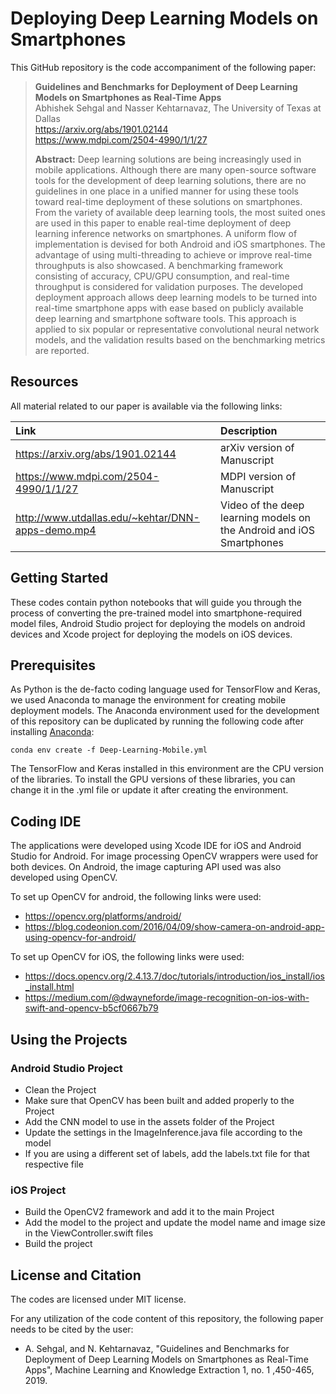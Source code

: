 # Deploying Deep Learning Models on Smartphones

This GitHub repository is the code accompaniment of the following paper:
> **Guidelines and Benchmarks for Deployment of Deep Learning Models on Smartphones as Real-Time Apps**<br>
> Abhishek Sehgal and Nasser Kehtarnavaz, The University of Texas at Dallas<br>
> https://arxiv.org/abs/1901.02144<br>
> https://www.mdpi.com/2504-4990/1/1/27<br>
>
> **Abstract:** Deep learning solutions are being increasingly used in mobile applications. Although there are many open-source software tools for the development of deep learning solutions, there are no guidelines in one place in a unified manner for using these tools toward real-time deployment of these solutions on smartphones. From the variety of available deep learning tools, the most suited ones are used in this paper to enable real-time deployment of deep learning inference networks on smartphones. A uniform flow of implementation is devised for both Android and iOS smartphones. The advantage of using multi-threading to achieve or improve real-time throughputs is also showcased. A benchmarking framework consisting of accuracy, CPU/GPU consumption, and real-time throughput is considered for validation purposes. The developed deployment approach allows deep learning models to be turned into real-time smartphone apps with ease based on publicly available deep learning and smartphone software tools. This approach is applied to six popular or representative convolutional neural network models, and the validation results based on the benchmarking metrics are reported.

## Resources
All material related to our paper is available via the following links:

|**Link**|Description
|:-------|:----------
|https://arxiv.org/abs/1901.02144| arXiv version of Manuscript
|https://www.mdpi.com/2504-4990/1/1/27| MDPI version of Manuscript
|http://www.utdallas.edu/~kehtar/DNN-apps-demo.mp4| Video of the deep learning models on the Android and iOS Smartphones

## Getting Started
These codes contain python notebooks that will guide you through the process of converting the pre-trained model into smartphone-required model files, Android Studio project for deploying the models on android devices and Xcode project for deploying the models on iOS devices.

## Prerequisites

As Python is the de-facto coding language used for TensorFlow and Keras, we used Anaconda to manage the environment for creating mobile deployment models. The Anaconda environment used for the development of this repository can be duplicated by running the following code after installing [Anaconda](https://www.anaconda.com/distribution/):
```
conda env create -f Deep-Learning-Mobile.yml
```
The TensorFlow and Keras installed in this environment are the CPU version of the libraries. To install the GPU versions of these libraries, you can change it in the .yml file or update it after creating the environment.

## Coding IDE

The applications were developed using Xcode IDE for iOS and Android Studio for Android. For image processing OpenCV wrappers were used for both devices. On Android, the image capturing API used was also developed using OpenCV.

To set up OpenCV for android, the following links were used:

- https://opencv.org/platforms/android/
- https://blog.codeonion.com/2016/04/09/show-camera-on-android-app-using-opencv-for-android/

To set up OpenCV for iOS, the following links were used:
- https://docs.opencv.org/2.4.13.7/doc/tutorials/introduction/ios_install/ios_install.html
- https://medium.com/@dwayneforde/image-recognition-on-ios-with-swift-and-opencv-b5cf0667b79

## Using the Projects

### Android Studio Project
- Clean the Project
- Make sure that OpenCV has been built and added properly to the Project
- Add the CNN model to use in the assets folder of the Project
- Update the settings in the ImageInference.java file according to the model
- If you are using a different set of labels, add the labels.txt file for that respective file

### iOS Project
- Build the OpenCV2 framework and add it to the main Project
- Add the model to the project and update the model name and image size in the ViewController.swift files
- Build the project

## License and Citation
The codes are licensed under MIT license.

For any utilization of the code content of this repository, the following paper needs to be cited by the user:

- A. Sehgal, and N. Kehtarnavaz, "Guidelines and Benchmarks for Deployment of Deep Learning Models on Smartphones as Real-Time Apps", Machine Learning and Knowledge Extraction 1, no. 1 ,450-465, 2019.
